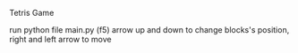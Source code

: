 Tetris Game


run python file main.py (f5)
arrow up and down to change blocks's position, right and left arrow to move
